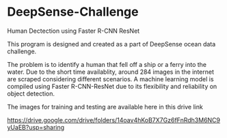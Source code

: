 # DeepSense-Challenge
Human Dectection using Faster R-CNN ResNet

This program is designed and created as a part of DeepSense ocean data challenge. 

The problem is to identify a human that fell off a ship or a ferry into the water. Due to the short time availablity, around 284 images in the internet are scraped considering different scenarios. A machine learning model is compiled using Faster R-CNN-ResNet due to its flexibility and reliability on object detection. 

The images for training and testing are available here in this drive link

https://drive.google.com/drive/folders/14oav4hKoB7X7Gz6fFnRdh3M6NC9yUaEB?usp=sharing

